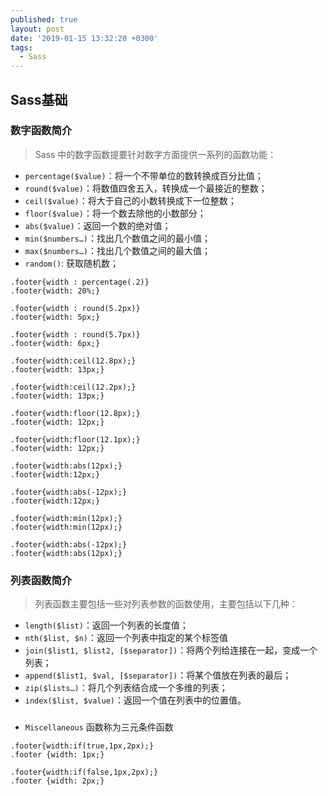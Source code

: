 ```yaml
---
published: true
layout: post
date: '2019-01-15 13:32:20 +0300'
tags:
  - Sass
---
```

## Sass基础

### 数字函数简介  
>Sass 中的数字函数提要针对数字方面提供一系列的函数功能：

- `percentage($value)`：将一个不带单位的数转换成百分比值；
- `round($value)`：将数值四舍五入，转换成一个最接近的整数；
- `ceil($value)`：将大于自己的小数转换成下一位整数；
- `floor($value)`：将一个数去除他的小数部分；
- `abs($value)`：返回一个数的绝对值；
- `min($numbers…)`：找出几个数值之间的最小值；
- `max($numbers…)`：找出几个数值之间的最大值；
- `random()`: 获取随机数；

```
.footer{width : percentage(.2)}
.footer{width: 20%;}
```
```
.footer{width : round(5.2px)}
.footer{width: 5px;}

.footer{width : round(5.7px)}
.footer{width: 6px;}
```
```
.footer{width:ceil(12.8px);}
.footer{width: 13px;}

.footer{width:ceil(12.2px);}
.footer{width: 13px;}
```
```
.footer{width:floor(12.8px);}
.footer{width: 12px;}

.footer{width:floor(12.1px);}
.footer{width: 12px;}
```
```
.footer{width:abs(12px);}
.footer{width:12px;}

.footer{width:abs(-12px);}
.footer{width:12px;}
```

```
.footer{width:min(12px);}
.footer{width:min(12px);}

.footer{width:abs(-12px);}
.footer{width:abs(12px);}
```

### 列表函数简介   
>列表函数主要包括一些对列表参数的函数使用，主要包括以下几种：

- `length($list)`：返回一个列表的长度值；
- `nth($list, $n)`：返回一个列表中指定的某个标签值
- `join($list1, $list2, [$separator])`：将两个列给连接在一起，变成一个列表；
- `append($list1, $val, [$separator])`：将某个值放在列表的最后；
- `zip($lists…)`：将几个列表结合成一个多维的列表；
- `index($list, $value)`：返回一个值在列表中的位置值。
      
### 
- `Miscellaneous` 函数称为三元条件函数

```
.footer{width:if(true,1px,2px);}
.footer {width: 1px;}

.footer{width:if(false,1px,2px);}
.footer {width: 2px;}
```
      
      